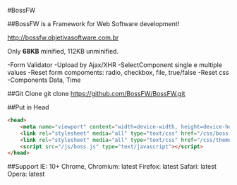 #BossFW

##BossFW is a Framework for Web Software development!

http://bossfw.objetivasoftware.com.br

Only **68KB** minified, 112KB unminified.

-Form Validator
-Upload by Ajax/XHR
-SelectComponent single e multiple values
-Reset form compoments: radio, checkbox, file, true/false
-Reset css
-Components Data, Time

##Git Clone
git clone https://github.com/BossFW/BossFW.git

##Put in Head

```html
<head>
    <meta name="viewport" content="width=device-width, height=device-height, user-scalable=no, initial-scale=1" />
    <link rel="stylesheet" media="all" type="text/css" href="/css/boss.css" />
    <link rel="stylesheet" media="all" type="text/css" href="/css/themes/default.css" />
    <script src="/js/boss.js" type="text/javascript"></script>
</head>
```

##Support
IE: 10+
Chrome, Chromium: latest
Firefox: latest
Safari: latest
Opera: latest